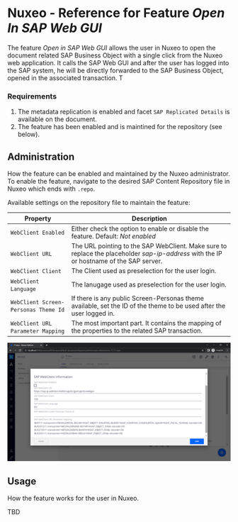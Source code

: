 # Nuxeo - Reference for Feature *Open In SAP Web GUI*

The feature *Open in SAP Web GUI* allows the user in Nuxeo to open the document related SAP Business Object with a single click from the Nuxeo web application. It calls the SAP Web GUI and after the user has logged into the SAP system, he will be directly forwarded to the SAP Business Object, opened in the associated transaction. T

### Requirements
1) The metadata replication is enabled and facet `SAP Replicated Details` is available on the document.
2) The feature has been enabled and is maintined for the repository (see below).

## Administration
How the feature can be enabled and maintained by the Nuxeo administrator. 
To enable the feature, navigate to the desired SAP Content Repository file in Nuxeo which ends with `.repo`.

Available settings on the repository file to maintain the feature:

| Property      | Description |
| ----------- | ----------- |
| ``WebClient Enabled`` |  Either check the option to enable or disable the feature. Default: *Not enabled* | 
| ``WebClient URL`` |  The URL pointing to the SAP WebClient. Make sure to replace the placeholder *sap-ip-address* with the IP or hostname of the SAP server.   |  
| ``WebClient Client`` |  The Client used as preselection for the user login.   |  
| ``WebClient Language`` | The lanugage used as preselection for the user login.   |  
| ``WebClient Screen-Personas Theme Id`` | If there is any public Screen-Personas theme available, set the ID of the theme to be used after the user logged in.  |  
| ``WebClient URL Parameter Mapping`` | The most important part. It contains the mapping of the properties to the related SAP transaction.  |  

<img src="./_media/../../_media/reference/open_in_sap_repo_1.png" border="" alt="">


## Usage

How the feature works for the user in Nuxeo.

TBD